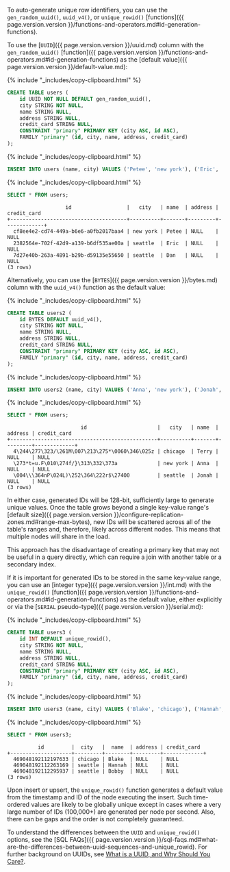 To auto-generate unique row identifiers, you can use the `gen_random_uuid()`, `uuid_v4()`, or `unique_rowid()` [functions]({{ page.version.version }}/functions-and-operators.md#id-generation-functions).

To use the [`UUID`]({{ page.version.version }}/uuid.md) column with the `gen_random_uuid()` [function]({{ page.version.version }}/functions-and-operators.md#id-generation-functions) as the [default value]({{ page.version.version }}/default-value.md):

{% include "_includes/copy-clipboard.html" %}
~~~ sql
CREATE TABLE users (
    id UUID NOT NULL DEFAULT gen_random_uuid(),
    city STRING NOT NULL,
    name STRING NULL,
    address STRING NULL,
    credit_card STRING NULL,
    CONSTRAINT "primary" PRIMARY KEY (city ASC, id ASC),
    FAMILY "primary" (id, city, name, address, credit_card)
);
~~~

{% include "_includes/copy-clipboard.html" %}
~~~ sql
INSERT INTO users (name, city) VALUES ('Petee', 'new york'), ('Eric', 'seattle'), ('Dan', 'seattle');
~~~

{% include "_includes/copy-clipboard.html" %}
~~~ sql
SELECT * FROM users;
~~~

~~~
                   id                  |   city   | name  | address | credit_card
+--------------------------------------+----------+-------+---------+-------------+
  cf8ee4e2-cd74-449a-b6e6-a0fb2017baa4 | new york | Petee | NULL    | NULL
  2382564e-702f-42d9-a139-b6df535ae00a | seattle  | Eric  | NULL    | NULL
  7d27e40b-263a-4891-b29b-d59135e55650 | seattle  | Dan   | NULL    | NULL
(3 rows)
~~~

Alternatively, you can use the [`BYTES`]({{ page.version.version }}/bytes.md) column with the `uuid_v4()` function as the default value:

{% include "_includes/copy-clipboard.html" %}
~~~ sql
CREATE TABLE users2 (
    id BYTES DEFAULT uuid_v4(),
    city STRING NOT NULL,
    name STRING NULL,
    address STRING NULL,
    credit_card STRING NULL,
    CONSTRAINT "primary" PRIMARY KEY (city ASC, id ASC),
    FAMILY "primary" (id, city, name, address, credit_card)
);
~~~

{% include "_includes/copy-clipboard.html" %}
~~~ sql
INSERT INTO users2 (name, city) VALUES ('Anna', 'new york'), ('Jonah', 'seattle'), ('Terry', 'chicago');
~~~

{% include "_includes/copy-clipboard.html" %}
~~~ sql
SELECT * FROM users;
~~~

~~~
                        id                       |   city   | name  | address | credit_card
+------------------------------------------------+----------+-------+---------+-------------+
  4\244\277\323/\261M\007\213\275*\0060\346\025z | chicago  | Terry | NULL    | NULL
  \273*t=u.F\010\274f/}\313\332\373a             | new york | Anna  | NULL    | NULL
  \004\\\364nP\024L)\252\364\222r$\274O0         | seattle  | Jonah | NULL    | NULL
(3 rows)
~~~

In either case, generated IDs will be 128-bit, sufficiently large to generate unique values. Once the table grows beyond a single key-value range's [default size]({{ page.version.version }}/configure-replication-zones.md#range-max-bytes), new IDs will be scattered across all of the table's ranges and, therefore, likely across different nodes. This means that multiple nodes will share in the load.

This approach has the disadvantage of creating a primary key that may not be useful in a query directly, which can require a join with another table or a secondary index.

If it is important for generated IDs to be stored in the same key-value range, you can use an [integer type]({{ page.version.version }}/int.md) with the `unique_rowid()` [function]({{ page.version.version }}/functions-and-operators.md#id-generation-functions) as the default value, either explicitly or via the [`SERIAL` pseudo-type]({{ page.version.version }}/serial.md):

{% include "_includes/copy-clipboard.html" %}
~~~ sql
CREATE TABLE users3 (
    id INT DEFAULT unique_rowid(),
    city STRING NOT NULL,
    name STRING NULL,
    address STRING NULL,
    credit_card STRING NULL,
    CONSTRAINT "primary" PRIMARY KEY (city ASC, id ASC),
    FAMILY "primary" (id, city, name, address, credit_card)
);
~~~

{% include "_includes/copy-clipboard.html" %}
~~~ sql
INSERT INTO users3 (name, city) VALUES ('Blake', 'chicago'), ('Hannah', 'seattle'), ('Bobby', 'seattle');
~~~

{% include "_includes/copy-clipboard.html" %}
~~~ sql
SELECT * FROM users3;
~~~

~~~
          id         |  city   |  name  | address | credit_card
+--------------------+---------+--------+---------+-------------+
  469048192112197633 | chicago | Blake  | NULL    | NULL
  469048192112263169 | seattle | Hannah | NULL    | NULL
  469048192112295937 | seattle | Bobby  | NULL    | NULL
(3 rows)
~~~

Upon insert or upsert, the `unique_rowid()` function generates a default value from the timestamp and ID of the node executing the insert. Such time-ordered values are likely to be globally unique except in cases where a very large number of IDs (100,000+) are generated per node per second. Also, there can be gaps and the order is not completely guaranteed.

To understand the differences between the `UUID` and `unique_rowid()` options, see the [SQL FAQs]({{ page.version.version }}/sql-faqs.md#what-are-the-differences-between-uuid-sequences-and-unique_rowid). For further background on UUIDs, see [What is a UUID, and Why Should You Care?](https://www.cockroachlabs.com/blog/what-is-a-uuid/).
